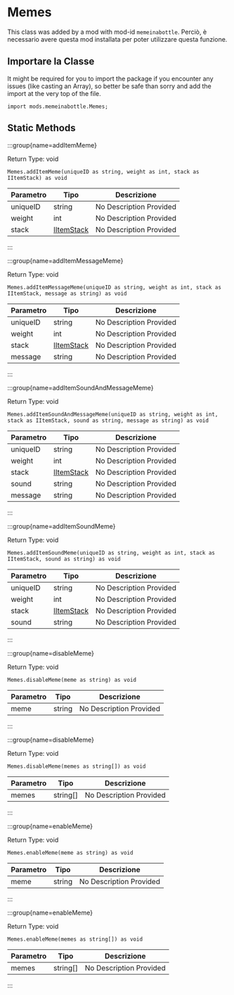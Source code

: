 # Memes

This class was added by a mod with mod-id `memeinabottle`. Perciò, è necessario avere questa mod installata per poter utilizzare questa funzione.

## Importare la Classe

It might be required for you to import the package if you encounter any issues (like casting an Array), so better be safe than sorry and add the import at the very top of the file.
```zenscript
import mods.memeinabottle.Memes;
```


## Static Methods

:::group{name=addItemMeme}

Return Type: void

```zenscript
Memes.addItemMeme(uniqueID as string, weight as int, stack as IItemStack) as void
```

| Parametro | Tipo                                        | Descrizione             |
| --------- | ------------------------------------------- | ----------------------- |
| uniqueID  | string                                      | No Description Provided |
| weight    | int                                         | No Description Provided |
| stack     | [IItemStack](/vanilla/api/items/IItemStack) | No Description Provided |


:::

:::group{name=addItemMessageMeme}

Return Type: void

```zenscript
Memes.addItemMessageMeme(uniqueID as string, weight as int, stack as IItemStack, message as string) as void
```

| Parametro | Tipo                                        | Descrizione             |
| --------- | ------------------------------------------- | ----------------------- |
| uniqueID  | string                                      | No Description Provided |
| weight    | int                                         | No Description Provided |
| stack     | [IItemStack](/vanilla/api/items/IItemStack) | No Description Provided |
| message   | string                                      | No Description Provided |


:::

:::group{name=addItemSoundAndMessageMeme}

Return Type: void

```zenscript
Memes.addItemSoundAndMessageMeme(uniqueID as string, weight as int, stack as IItemStack, sound as string, message as string) as void
```

| Parametro | Tipo                                        | Descrizione             |
| --------- | ------------------------------------------- | ----------------------- |
| uniqueID  | string                                      | No Description Provided |
| weight    | int                                         | No Description Provided |
| stack     | [IItemStack](/vanilla/api/items/IItemStack) | No Description Provided |
| sound     | string                                      | No Description Provided |
| message   | string                                      | No Description Provided |


:::

:::group{name=addItemSoundMeme}

Return Type: void

```zenscript
Memes.addItemSoundMeme(uniqueID as string, weight as int, stack as IItemStack, sound as string) as void
```

| Parametro | Tipo                                        | Descrizione             |
| --------- | ------------------------------------------- | ----------------------- |
| uniqueID  | string                                      | No Description Provided |
| weight    | int                                         | No Description Provided |
| stack     | [IItemStack](/vanilla/api/items/IItemStack) | No Description Provided |
| sound     | string                                      | No Description Provided |


:::

:::group{name=disableMeme}

Return Type: void

```zenscript
Memes.disableMeme(meme as string) as void
```

| Parametro | Tipo   | Descrizione             |
| --------- | ------ | ----------------------- |
| meme      | string | No Description Provided |


:::

:::group{name=disableMeme}

Return Type: void

```zenscript
Memes.disableMeme(memes as string[]) as void
```

| Parametro | Tipo     | Descrizione             |
| --------- | -------- | ----------------------- |
| memes     | string[] | No Description Provided |


:::

:::group{name=enableMeme}

Return Type: void

```zenscript
Memes.enableMeme(meme as string) as void
```

| Parametro | Tipo   | Descrizione             |
| --------- | ------ | ----------------------- |
| meme      | string | No Description Provided |


:::

:::group{name=enableMeme}

Return Type: void

```zenscript
Memes.enableMeme(memes as string[]) as void
```

| Parametro | Tipo     | Descrizione             |
| --------- | -------- | ----------------------- |
| memes     | string[] | No Description Provided |


:::

